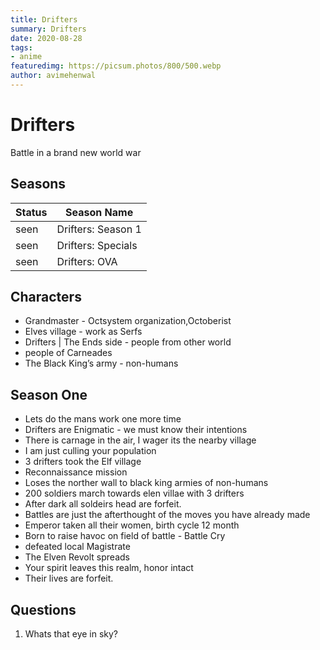 ```yaml
---
title: Drifters
summary: Drifters
date: 2020-08-28
tags:
- anime
featuredimg: https://picsum.photos/800/500.webp
author: avimehenwal
---
```


# Drifters

<TagLinks />

Battle in a brand new world war

## Seasons

Status | Season Name
-------|----------------
seen | Drifters: Season 1
seen | Drifters: Specials
seen | Drifters: OVA


## Characters

* Grandmaster - Octsystem organization,Octoberist
* Elves village - work as Serfs
* Drifters | The Ends side - people from other world
* people of Carneades
* The Black King’s army  - non-humans


## Season One

* Lets do the mans work one more time
* Drifters are Enigmatic - we must know their intentions
* There is carnage in the air, I wager its the nearby village
* I am just culling your population
* 3 drifters took the Elf village
* Reconnaissance mission
* Loses the norther wall to black king armies of non-humans
* 200 soldiers march towards elen villae with 3 drifters
* After dark all soldeirs head are forfeit.
* Battles are just the afterthought of the moves you have already made
* Emperor taken all their women, birth cycle 12 month
* Born to raise havoc on field of battle - Battle Cry
* defeated local Magistrate
* The Elven Revolt spreads
* Your spirit leaves this realm, honor intact
* Their lives are forfeit.


## Questions

1. Whats that eye in sky?

<Footer />

